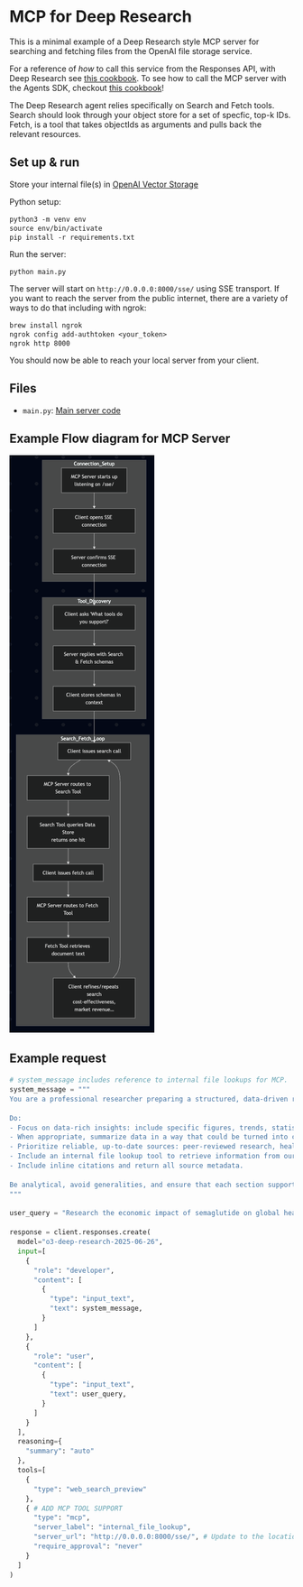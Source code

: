 # MCP for Deep Research

This is a minimal example of a Deep Research style MCP server for searching and fetching files from the OpenAI file storage service.

For a reference of _how_ to call this service from the Responses API, with Deep Research see [this cookbook](https://cookbook.openai.com/examples/deep_research_api/introduction_to_deep_research_api). To see how to call the MCP server with the Agents SDK, checkout [this cookbook](https://cookbook.openai.com/examples/deep_research_api/how_to_use_deep_research_API_agents)!

The Deep Research agent relies specifically on Search and Fetch tools. Search should look through your object store for a set of specfic, top-k IDs. Fetch, is a tool that takes objectIds as arguments and pulls back the relevant resources.

## Set up & run

Store your internal file(s) in [OpenAI Vector Storage](https://platform.openai.com/storage/vector_stores/)

Python setup:

```shell
python3 -m venv env
source env/bin/activate
pip install -r requirements.txt
```

Run the server:

```shell
python main.py
```

The server will start on `http://0.0.0.0:8000/sse/` using SSE transport. If you want to reach the server from the public internet, there are a variety of ways to do that including with ngrok:

```shell
brew install ngrok 
ngrok config add-authtoken <your_token>
ngrok http 8000
```

You should now be able to reach your local server from your client. 

## Files

- `main.py`: [Main server code](https://github.com/openai/openai-cookbook/blob/main/examples/deep_research_api/how_to_build_a_deep_research_mcp_server/main.py)

## Example Flow diagram for MCP Server

![../../../images/mcp_dr.png](../../../images/mcp_dr.png)

## Example request

```python
# system_message includes reference to internal file lookups for MCP.
system_message = """
You are a professional researcher preparing a structured, data-driven report on behalf of a global health economics team. Your task is to analyze the health question the user poses.

Do:
- Focus on data-rich insights: include specific figures, trends, statistics, and measurable outcomes (e.g., reduction in hospitalization costs, market size, pricing trends, payer adoption).
- When appropriate, summarize data in a way that could be turned into charts or tables, and call this out in the response (e.g., "this would work well as a bar chart comparing per-patient costs across regions").
- Prioritize reliable, up-to-date sources: peer-reviewed research, health organizations (e.g., WHO, CDC), regulatory agencies, or pharmaceutical earnings reports.
- Include an internal file lookup tool to retrieve information from our own internal data sources. If you've already retrieved a file, do not call fetch again for that same file. Prioritize inclusion of that data.
- Include inline citations and return all source metadata.

Be analytical, avoid generalities, and ensure that each section supports data-backed reasoning that could inform healthcare policy or financial modeling.
"""

user_query = "Research the economic impact of semaglutide on global healthcare systems."

response = client.responses.create(
  model="o3-deep-research-2025-06-26",
  input=[
    {
      "role": "developer",
      "content": [
        {
          "type": "input_text",
          "text": system_message,
        }
      ]
    },
    {
      "role": "user",
      "content": [
        {
          "type": "input_text",
          "text": user_query,
        }
      ]
    }
  ],
  reasoning={
    "summary": "auto"
  },
  tools=[
    {
      "type": "web_search_preview"
    },
    { # ADD MCP TOOL SUPPORT
      "type": "mcp",
      "server_label": "internal_file_lookup",
      "server_url": "http://0.0.0.0:8000/sse/", # Update to the location of *your* MCP server
      "require_approval": "never"
    }
  ]
)